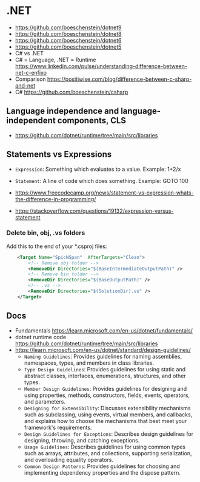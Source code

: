 # .NET

- <https://github.com/boeschenstein/dotnet9>
- <https://github.com/boeschenstein/dotnet8>
- <https://github.com/boeschenstein/dotnet6>
- <https://github.com/boeschenstein/dotnet5>
-  C# vs .NET
  - C# = Language, .NET = Runtime <https://www.linkedin.com/pulse/understanding-difference-between-net-c-enfixo>
  - Comparison <https://positiwise.com/blog/difference-between-c-sharp-and-net>
  - C# <https://github.com/boeschenstein/csharp>

## Language independence and language-independent components, CLS

- <https://github.com/dotnet/runtime/tree/main/src/libraries>

## Statements vs Expressions

- `Expression`: Something which evaluates to a value. Example: 1+2/x
- `Statement`: A line of code which does something. Example: GOTO 100

- <https://www.freecodecamp.org/news/statement-vs-expression-whats-the-difference-in-programming/>
- <https://stackoverflow.com/questions/19132/expression-versus-statement>

### Delete bin, obj, .vs folders

Add this to the end of your *.csproj files:

```xml
	<Target Name="SpicNSpan"  AfterTargets="Clean">
		<!-- Remove obj folder -->
		<RemoveDir Directories="$(BaseIntermediateOutputPath)" />
		<!-- Remove bin folder -->
		<RemoveDir Directories="$(BaseOutputPath)" />
		<!-- .vs -->
		<RemoveDir Directories="$(SolutionDir).vs" />
	</Target>
```

## Docs

- Fundamentals <https://learn.microsoft.com/en-us/dotnet/fundamentals/>
- dotnet runtime code <https://github.com/dotnet/runtime/tree/main/src/libraries>
- <https://learn.microsoft.com/en-us/dotnet/standard/design-guidelines/>
  - `Naming Guidelines`: Provides guidelines for naming assemblies, namespaces, types, and members in class libraries.
  - `Type Design Guidelines`: Provides guidelines for using static and abstract classes, interfaces, enumerations, structures, and other types.
  - `Member Design Guidelines`: Provides guidelines for designing and using properties, methods, constructors, fields, events, operators, and parameters.
  - `Designing for Extensibility`: Discusses extensibility mechanisms such as subclassing, using events, virtual members, and callbacks, and explains how to choose the mechanisms that best meet your framework's requirements.
  - `Design Guidelines for Exceptions`: Describes design guidelines for designing, throwing, and catching exceptions.
  - `Usage Guidelines`: Describes guidelines for using common types such as arrays, attributes, and collections, supporting serialization, and overloading equality operators.
  - `Common Design Patterns`: Provides guidelines for choosing and implementing dependency properties and the dispose pattern.

